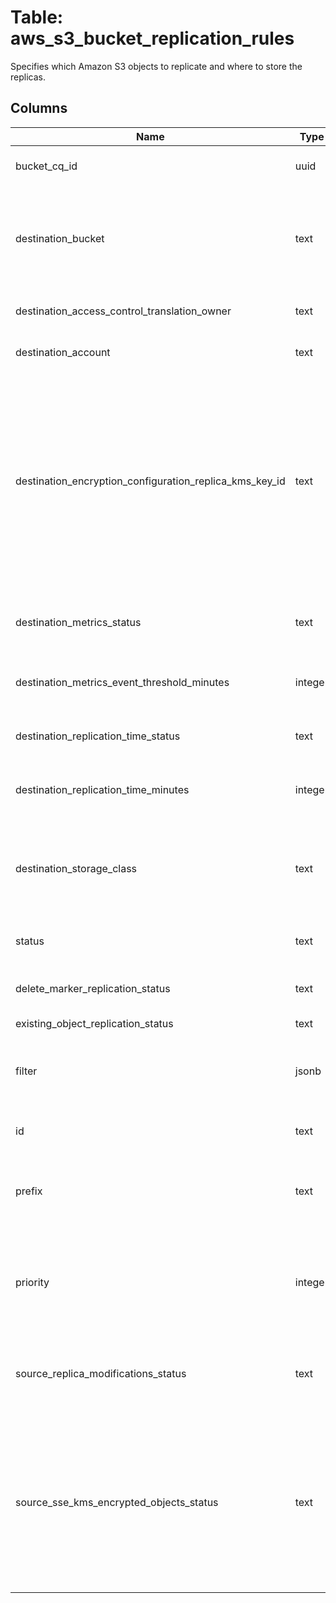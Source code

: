 
# Table: aws_s3_bucket_replication_rules
Specifies which Amazon S3 objects to replicate and where to store the replicas.
## Columns
| Name        | Type           | Description  |
| ------------- | ------------- | -----  |
|bucket_cq_id|uuid|Unique ID of aws_s3_buckets table (FK)|
|destination_bucket|text|The Amazon Resource Name (ARN) of the bucket where you want Amazon S3 to store the results.|
|destination_access_control_translation_owner|text|Specifies the replica ownership|
|destination_account|text|Destination bucket owner account ID|
|destination_encryption_configuration_replica_kms_key_id|text|Specifies the ID (Key ARN or Alias ARN) of the customer managed customer master key (CMK) stored in AWS Key Management Service (KMS) for the destination bucket. Amazon S3 uses this key to encrypt replica objects|
|destination_metrics_status|text|Specifies whether the replication metrics are enabled.|
|destination_metrics_event_threshold_minutes|integer|Contains an integer specifying time in minutes|
|destination_replication_time_status|text|Specifies whether the replication time is enabled.|
|destination_replication_time_minutes|integer|Contains an integer specifying time in minutes|
|destination_storage_class|text|The storage class to use when replicating objects, such as S3 Standard or reduced redundancy|
|status|text|Specifies whether the rule is enabled.|
|delete_marker_replication_status|text|Indicates whether to replicate delete markers|
|existing_object_replication_status|text||
|filter|jsonb|A filter that identifies the subset of objects to which the replication rule applies|
|id|text|A unique identifier for the rule|
|prefix|text|An object key name prefix that identifies the object or objects to which the rule applies|
|priority|integer|The priority indicates which rule has precedence whenever two or more replication rules conflict|
|source_replica_modifications_status|text|Specifies whether Amazon S3 replicates modifications on replicas.|
|source_sse_kms_encrypted_objects_status|text|Specifies whether Amazon S3 replicates objects created with server-side encryption using a customer master key (CMK) stored in AWS Key Management Service.|
